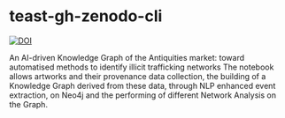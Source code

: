 # teast-gh-zenodo-cli




[![DOI](https://sandbox.zenodo.org/badge/DOI/10.5072/zenodo.1162041.svg)](https://doi.org/10.5072/zenodo.1162041)



An AI-driven Knowledge Graph of the Antiquities market: toward automatised methods to identify illicit trafficking networks The notebook allows artworks and their provenance data collection, the building of a Knowledge Graph derived from these data, through NLP enhanced event extraction, on Neo4j and the performing of different Network Analysis on the Graph.
